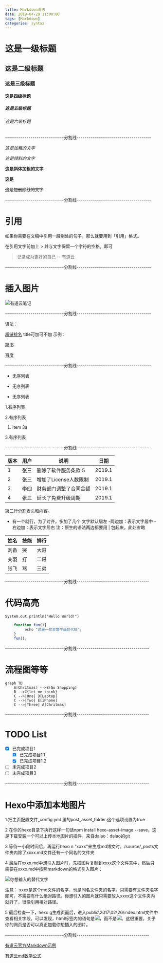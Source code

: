 ```yaml
---
title: Markdown语法
date: 2019-04-20 11:00:00
tags: [Markdown]
categories: syntax
---
```


# 这是一级标题
## 这是二级标题
### 这是三级标题
#### 这是四级标题
##### 这是五级标题
###### 这是六级标题
------------------------------分割线--------------------------------------


*这是加粗的文字*

_这是倾斜的文字_

**这是斜体加粗的文字**

__这是__

~~这是加删除线的文字~~

------------------------------分割线--------------------------------------
# 引用
如果你需要在文稿中引用一段别处的句子，那么就要用到「引用」格式。

在引用文字前加上 > 并与文字保留一个字符的空格，即可

> 记录成为更好的自己 -- 有道云


------------------------------分割线--------------------------------------
# 插入图片
![有道云笔记](http//:note.youdaoyun.com/favicon.ico)

------------------------------分割线--------------------------------------

语法：

[超链接名](超链接地址 "超链接title")
title可加可不加
示例：

[简书](http://jianshu.com)

[百度](http://baidu.com)

------------------------------分割线--------------------------------------
- 无序列表
+ 无序列表
* 无序列表

1.有序列表

2.有序列表
   1. Item 3a

3.有序列表


------------------------------分割线--------------------------------------

版本 | 用户 | 说明 | 日期
---|---|---|---
1 | 张三 | 删除了软件服务条款 5 | 2019.1
2 | 张三 | 增加了License人数限制 | 2019.1
3 | 李四 | 财务部门调整了合同金额 | 2019.1
4 | 张三 | 延长了免费升级周期 | 2019.1


第二行分割表头和内容。
- 有一个就行，为了对齐，多加了几个
文字默认居左
-两边加：表示文字居中
-右边加：表示文字居右
注：原生的语法两边都要用 | 包起来。此处省略


| 姓名 | 技能 | 排行 |
| ---- | --- | ---  |
| 刘备 |  哭  | 大哥 |
| 关羽 |  打  | 二哥 |
| 张飞 |  骂  | 三弟 |

------------------------------分割线-------------------------------------
# 代码高亮
`
System.out.println("Hello World!")
`


```javascript
    function fun(){
         echo "这是一句非常牛逼的代码";
    }
    fun();
```


------------------------------分割线-------------------------------------
# 流程图等等
```
graph TD
    A[Chritmas] -->B(Go Shopping)
    B -->C{let me think}
    C -->|One| D[Laptop]
    C -->|Two| E[iPhone]
    C -->|Three| A[Chritmas]
```

------------------------------分割线-------------------------------------

# TODO List
- [x] 已完成项目1
    - [x] 已完成项目1.1
    - [x] 已完成项目1.2
- [ ] 未完成项目2
- [ ] 未完成项目3

------------------------------分割线-------------------------------------
# Hexo中添加本地图片
 1.把主页配置文件_config.yml 里的post_asset_folder:这个选项设置为true

2 在你的hexo目录下执行这样一句话npm install hexo-asset-image --save，这是下载安装一个可以上传本地图片的插件，来自dalao：dalao的git

3 等待一小段时间后，再运行hexo n "xxxx"来生成md博文时，/source/_posts文件夹内除了xxxx.md文件还有一个同名的文件夹

4 最后在xxxx.md中想引入图片时，先把图片复制到xxxx这个文件夹中，然后只需要在xxxx.md中按照markdown的格式引入图片：

![你想输入的替代文字](xxxx/图片名.jpg)

注意： xxxx是这个md文件的名字，也是同名文件夹的名字。只需要有文件夹名字即可，不需要有什么绝对路径。你想引入的图片就只需要放入xxxx这个文件夹内就好了，很像引用相对路径。

5 最后检查一下，hexo g生成页面后，进入public\2017\02\26\index.html文件中查看相关字段，可以发现，html标签内的语句是<img src="2017/02/26/xxxx/图片名.jpg">，而不是<img src="xxxx/图片名.jpg">。这很重要，关乎你的网页是否可以真正加载你想插入的图片。

------------------------------分割线-------------------------------------

[有道云官方Markdown示例](http://note.youdao.com/iyoudao/?p=2411)

[有道云md数学公式](https://katex.org/docs/supported.html)